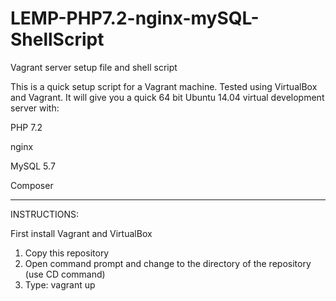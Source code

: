 # LEMP-PHP7.2-nginx-mySQL-ShellScript
Vagrant server setup file and shell script

This is a quick setup script for a Vagrant machine.  Tested using VirtualBox and Vagrant.
It will give you a quick 64 bit Ubuntu 14.04 virtual development server with:

PHP 7.2

nginx

MySQL 5.7

Composer





-------------------------------------------------------------------------------------------

INSTRUCTIONS:

First install Vagrant and VirtualBox

1. Copy this repository
2. Open command prompt and change to the directory of the repository (use CD command) 
3. Type: vagrant up 


